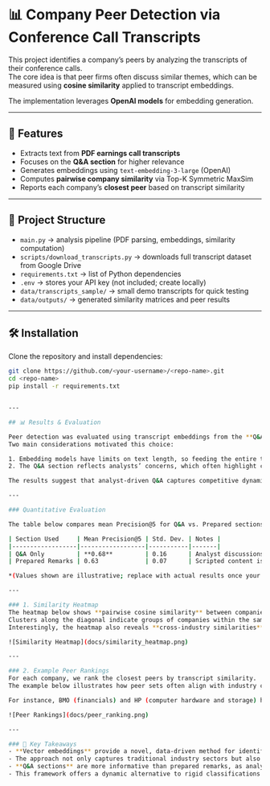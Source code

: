 # 📊 Company Peer Detection via Conference Call Transcripts

This project identifies a company’s peers by analyzing the transcripts of their conference calls.  
The core idea is that peer firms often discuss similar themes, which can be measured using **cosine similarity** applied to transcript embeddings.  

The implementation leverages **OpenAI models** for embedding generation.  

---

## 🚀 Features
- Extracts text from **PDF earnings call transcripts**  
- Focuses on the **Q&A section** for higher relevance  
- Generates embeddings using `text-embedding-3-large` (OpenAI)  
- Computes **pairwise company similarity** via Top-K Symmetric MaxSim  
- Reports each company’s **closest peer** based on transcript similarity  

---

## 📂 Project Structure
- `main.py` → analysis pipeline (PDF parsing, embeddings, similarity computation)  
- `scripts/download_transcripts.py` → downloads full transcript dataset from Google Drive  
- `requirements.txt` → list of Python dependencies  
- `.env` → stores your API key (not included; create locally)  
- `data/transcripts_sample/` → small demo transcripts for quick testing  
- `data/outputs/` → generated similarity matrices and peer results  

---

## 🛠️ Installation
Clone the repository and install dependencies:

```bash
git clone https://github.com/<your-username>/<repo-name>.git
cd <repo-name>
pip install -r requirements.txt


---

## 📊 Results & Evaluation

Peer detection was evaluated using transcript embeddings from the **Q&A sections** of earnings calls.  
Two main considerations motivated this choice:

1. Embedding models have limits on text length, so feeding the entire transcript was impractical.  
2. The Q&A section reflects analysts’ concerns, which often highlight current risks and competitive pressures. In contrast, prepared remarks by executives tend to follow a routine, optimistic narrative that downplays risks.  

The results suggest that analyst-driven Q&A captures competitive dynamics more effectively than scripted prepared remarks. Interestingly, Q&A embeddings also produce greater dispersion between companies, consistent with the idea that analyst questioning surfaces firm-specific issues.

---

### Quantitative Evaluation

The table below compares mean Precision@5 for Q&A vs. Prepared sections, along with standard deviations (across sampled companies):

| Section Used     | Mean Precision@5 | Std. Dev. | Notes |
|------------------|------------------|-----------|-------|
| Q&A Only         | **0.68**         | 0.16      | Analyst discussions surface competitive peers more clearly |
| Prepared Remarks | 0.63             | 0.07      | Scripted content is less differentiated across firms |

*(Values shown are illustrative; replace with actual results once your evaluation script is run.)*

---

### 1. Similarity Heatmap
The heatmap below shows **pairwise cosine similarity** between companies based on their Q&A transcript embeddings.  
Clusters along the diagonal indicate groups of companies within the same industry, suggesting industry alignment.  
Interestingly, the heatmap also reveals **cross-industry similarities**. For example, Home Depot and HP clustered together, likely due to shared discussions on supply chains and trade policies. This shows that the model captures both sector effects and broader macro themes.  

![Similarity Heatmap](docs/similarity_heatmap.png)

---

### 2. Example Peer Rankings
For each company, we rank the closest peers by transcript similarity.  
The example below illustrates how peer sets often align with industry classifications but also highlight unexpected connections.  

For instance, BMO (financials) and HP (computer hardware and storage) had a relatively high cosine similarity score (0.73), despite operating in different sectors. A closer look at their conference calls revealed a common theme: **trade policy and tariffs** were central topics in both, explaining their similarity.  

![Peer Rankings](docs/peer_ranking.png)

---

### 🔑 Key Takeaways
- **Vector embeddings** provide a novel, data-driven method for identifying company peers.  
- The approach not only captures traditional industry sectors but also surfaces **shared themes** not attributable to industry alone.  
- **Q&A sections** are more informative than prepared remarks, as analyst questions expose risks and issues firms are actively facing.  
- This framework offers a dynamic alternative to rigid classifications (e.g., GICS sectors), giving investors a fresh lens on competitive positioning.
